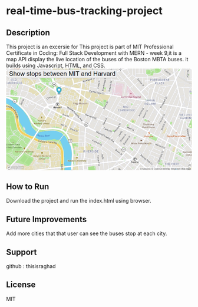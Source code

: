 # real-time-bus-tracking-project

## Description
This project is an excersie for This project is part of MIT Professional Certificate in Coding: Full Stack Development with MERN - week 9,it is a map API display the live location of the buses of the Boston MBTA buses.
it builds using Javascript, HTML, and CSS.
![bus stop map, image screenshot](busmap.PNG)

## How to Run
Download the project and run the index.html using browser.

## Future Improvements
Add more cities that that user can see the buses stop at each city.

## Support
github : thisisraghad

## License
MIT
